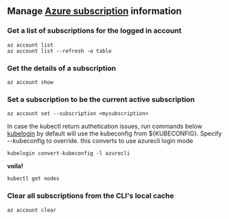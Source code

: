 ## Manage [Azure subscription](https://learn.microsoft.com/en-US/cli/azure/account?view=azure-cli-latest#az_account_show) information

### Get a list of subscriptions for the logged in account
```
az account list
az account list --refresh -o table
```

### Get the details of a subscription
```
az account show
```

### Set a subscription to be the current active subscription
```
az account set --subscription <mysubscription>
```

In case the kubectl return authetication issues, run commands below
[kubelogin](https://azure.github.io/kubelogin/quick-start.html) by default will use the kubeconfig from ${KUBECONFIG}. Specify --kubeconfig to override.
this converts to use azurecli login mode</b>
```
kubelogin convert-kubeconfig -l azurecli
```
<b>voila!</b>
```
kubectl get nodes
```

### Clear all subscriptions from the CLI's local cache
```
az account clear
```
